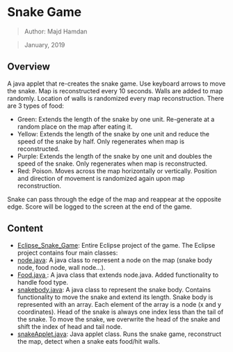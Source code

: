 # Snake Game
>  Author: Majd Hamdan

> January, 2019
## Overview
A java applet that re-creates the snake game. Use keyboard arrows to move the snake. Map is reconstructed every 10 seconds. Walls are added to map randomly. Location of walls is randomized every map reconstruction. There are 3 types of food:
- Green: Extends the length of the snake by one unit. Re-generate at a random place on the map after eating it. 
- Yellow: Extends the length of the snake by one unit and reduce the speed of the snake by half. Only regenerates when map is reconstructed.
- Purple: Extends the length of the snake by one unit and doubles the speed of the snake. Only regenerates when map is reconstructed.
- Red: Poison. Moves across the map horizontally or vertically. Position and direction of movement is randomized again upon map reconstruction. 

Snake can pass through the edge of the map and reappear at the opposite edge. Score will be logged to the screen at the end of the game.



## Content
- [Eclipse_Snake_Game](https://github.com/majdh98/Snake-Game/tree/main/Eclipse_Snake_%20Game): Entire Eclipse project of the game.
The Eclipse project contains four main classes:
- [node.java](https://github.com/majdh98/Snake-Game/blob/main/node.java): A java class to represent a node on the map (snake body node, food node, wall node...).
- [Food.java ](https://github.com/majdh98/Snake-Game/blob/main/Food.java): A java class that extends node.java. Added functionality to handle food type.
- [snakebody.java](https://github.com/majdh98/Snake-Game/blob/main/snakebody.java): A java class to represent the snake body. Contains functionality to move the snake and extend its length. Snake body is represented with an array. Each element of the array is a node (x and y coordinates). Head of the snake is always one index less than the tail of the snake. To move the snake, we overwrite the head of the snake and shift the index of head and tail node.
- [snakeApplet.java](https://github.com/majdh98/Snake-Game/blob/main/snakeApplet.java): Java applet class. Runs the snake game, reconstruct the map, detect when a snake eats food/hit walls.
   
